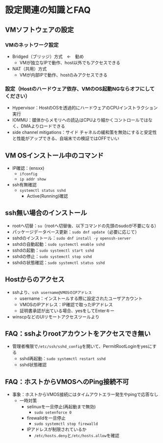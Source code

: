 # 設定関連の知識とFAQ



## VMソフトウェアの設定



### VMのネットワーク設定

- Bridged（ブリッジ）方式　←　勧め
  - VMが独立なIPで動作、host以外でもアクセスできる
- NAT（共用）方式
  - VMが内部IPで動作、hostのみアクセスできる



###  設定（Hostのハードウェア依存、VMのOS起動NGならオフにしてください）

- Hypervisor：HostのOSを透過的にハードウェアのCPUインストラクション実行
- IOMMU：媒体からメモリへの読込はCPUより細かくコントロールではなく、DMAよりロードできる
- side channel mitigations：サイド チャネルの緩和策を無効にすると安定性と性能がアップできる、自端末での検証ではOFFでいい



##  VM OSインストール中のコマンド

- IP確認：(ensxx)
  - `ifconfig`
  - `ip addr show`
- ssh有無確認
  - `systemctl status sshd`
    - Active(Running)確認



## ssh無い場合のインストール

- rootへ切替：`su`（rootへ切替後、以下コマンドの先頭のsudoが不要になる）
- パッケージデータベース更新：`sudo dnf update`（必要に応じて）
- sshdのインストール：`sudo dnf install -y openssh-server`
- sshdの自動起動：`sudo systemctl enable sshd`
- sshdの起動：`sudo systemctl start sshd`
- sshdの停止：`sudo systemctl stop sshd`
- sshdの状態確認：`sudo systemctl status sshd`



## Hostからのアクセス

- sshより、`ssh username@VMOSのIPアドレス`
  - username：インストールする際に設定されたユーザアカウント
  - VMOSのIPアドレス：IP確認で取ったIPアドレス
  - 証明書承認が出ている場合、yesをしてEnterキー
- winscpなどのUIリモートアクセスツールより



## FAQ：sshよりrootアカウントをアクセスでき無い

- 管理者権限で`/etc/ssh/sshd_config`を開いて、PermitRootLoginをyesにする
  - sshd再起動：`sudo systemctl restart sshd`
  - sshd状態確認



## FAQ：ホストからVMOSへのPing接続不可

- 事象：ホストからVMOS接続にはタイムアウトエラー発生やpingで応答なし
  - 一時対策
    - selinuxを一旦停止(再起動まで無効)
      - `sudo setenforce 0`
    - firewalldを一旦停止
      - `sudo systemctl stop firewalld`
    - IPアドレスが制限されているか
      - `/etc/hosts.deny`と`/etc/hosts.allow`を確認
